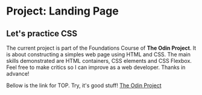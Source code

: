 # Project: Landing Page

## Let's practice CSS

The current project is part of the Foundations Course of **The Odin Project**. 
It is about constructing a simples web page using HTML and CSS.
The main skills demonstrated are HTML containers, CSS elements and CSS Flexbox.
Feel free to make critics so I can improve as a web developer. Thanks in advance!



Bellow is the link for TOP. Try, it's good stuff!
[The Odin Project](https://www.theodinproject.com/)




